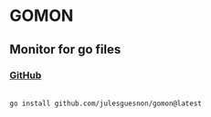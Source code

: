 # GOMON
## Monitor for go files
### [GitHub](https://github.com/julesguesnon/gomon)
\
```go install github.com/julesguesnon/gomon@latest```